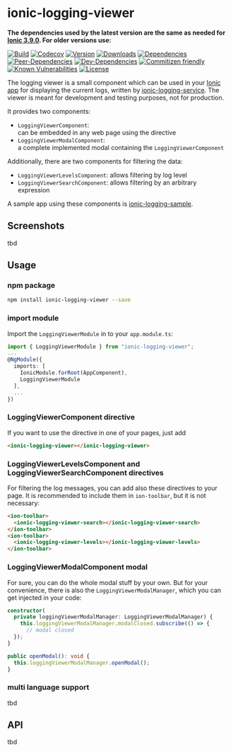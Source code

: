 # ionic-logging-viewer

**The dependencies used by the latest version are the same as needed for [Ionic 3.9.0](https://github.com/ionic-team/ionic/blob/master/CHANGELOG.md). For older versions use:**

[![Build](https://travis-ci.org/Ritzlgrmft/ionic-logging-viewer.svg?branch=master)](https://travis-ci.org/Ritzlgrmft/ionic-logging-viewer)
[![Codecov](https://codecov.io/gh/Ritzlgrmft/ionic-logging-viewer/branch/master/graph/badge.svg)](https://codecov.io/gh/Ritzlgrmft/ionic-logging-viewer)
[![Version](https://badge.fury.io/js/ionic-logging-viewer.svg)](https://www.npmjs.com/package/ionic-logging-viewer)
[![Downloads](https://img.shields.io/npm/dt/ionic-logging-viewer.svg)](https://www.npmjs.com/package/ionic-logging-viewer)
[![Dependencies](https://david-dm.org/ritzlgrmft/ionic-logging-viewer/master/status.svg)](https://david-dm.org/ritzlgrmft/ionic-logging-viewer/master)
[![Peer-Dependencies](https://david-dm.org/ritzlgrmft/ionic-logging-viewer/master/peer-status.svg)](https://david-dm.org/ritzlgrmft/ionic-logging-viewer/master?type=peer)
[![Dev-Dependencies](https://david-dm.org/ritzlgrmft/ionic-logging-viewer/master/dev-status.svg)](https://david-dm.org/ritzlgrmft/ionic-logging-viewer/master?type=dev)
[![Commitizen friendly](https://img.shields.io/badge/commitizen-friendly-brightgreen.svg)](http://commitizen.github.io/cz-cli/)
[![Known Vulnerabilities](https://snyk.io/test/github/ritzlgrmft/ionic-logging-viewer/badge.svg)](https://snyk.io/test/github/ritzlgrmft/ionic-logging-viewer)
[![License](https://img.shields.io/npm/l/ionic-logging-viewer.svg)](https://www.npmjs.com/package/ionic-logging-viewer)

The logging viewer is a small component which can be used in your [Ionic app](https://github.com/driftyco/ionic)
for displaying the current logs, written by [ionic-logging-service](https://github.com/Ritzlgrmft/ionic-logging-service).
The viewer is meant for development and testing purposes, not for production.

It provides two components:

- `LoggingViewerComponent`:  
  can be embedded in any web page using the directive
- `LoggingViewerModalComponent`:  
  a complete implemented modal containing the `LoggingViewerComponent`

Additionally, there are two components for filtering the data:

- `LoggingViewerLevelsComponent`:
  allows filtering by log level
- `LoggingViewerSearchComponent`:
  allows filtering by an arbitrary expression

A sample app using these components is [ionic-logging-sample](https://github.com/Ritzlgrmft/ionic-logging-sample).

## Screenshots

tbd

## Usage

### npm package

```bash
npm install ionic-logging-viewer --save
```

### import module

Import the `LoggingViewerModule` in to your `app.module.ts`:

```typescript
import { LoggingViewerModule } from "ionic-logging-viewer";
...
@NgModule({
  imports: [
    IonicModule.forRoot(AppComponent),
    LoggingViewerModule
  ],
  ...
})
```

### LoggingViewerComponent directive

If you want to use the directive in one of your pages, just add

```html
<ionic-logging-viewer></ionic-logging-viewer>
```

### LoggingViewerLevelsComponent and LoggingViewerSearchComponent directives

For filtering the log messages, you can add also these directives to your page.
It is recommended to include them in `ion-toolbar`, but it is not necessary:

```html
<ion-toolbar>
  <ionic-logging-viewer-search></ionic-logging-viewer-search>
</ion-toolbar>
<ion-toolbar>
  <ionic-logging-viewer-levels></ionic-logging-viewer-levels>
</ion-toolbar>
```

### LoggingViewerModalComponent modal

For sure, you can do the whole modal stuff by your own.
But for your convenience, there is also the `LoggingViewerModalManager`,
which you can get injected in your code:

```typescript
constructor(
  private loggingViewerModalManager: LoggingViewerModalManager) {
    this.loggingViewerModalManager.modalClosed.subscribe(() => {
      // modal closed
  });
}

public openModal(): void {
  this.loggingViewerModalManager.openModal();
}
```

### multi language support

tbd

## API

tbd
